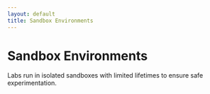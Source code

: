 ```yaml
---
layout: default
title: Sandbox Environments
---
```


# Sandbox Environments

Labs run in isolated sandboxes with limited lifetimes to ensure safe experimentation.

